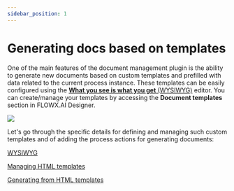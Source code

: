 ```yaml
---
sidebar_position: 1
---
```


# Generating docs based on templates

One of the main features of the document management plugin is the ability to generate new documents based on custom templates and prefilled with data related to the current process instance. These templates can be easily configured using the [**What you see is what you get** (WYSIWYG)](../../../../wysiwyg.md) editor. You can create/manage your templates by accessing the **Document templates** section in FLOWX.AI Designer.

![](https://s3.eu-west-1.amazonaws.com/docx.flowx.ai/2.14/docs_plugin_template.png)

Let's go through the specific details for defining and managing such custom templates and of adding the process actions for generating documents:

[WYSIWYG](../../../../wysiwyg.md)

[Managing HTML templates](managing-html-templates.md)

[Generating from HTML templates](generating-from-html-templates.md)
